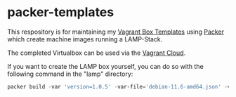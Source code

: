 # packer-templates

This respository is for maintaining my [Vagrant Box Templates](https://github.com/manhart/packer-templates) using [Packer](https://packer.io) which create machine images running a LAMP-Stack.

The completed Virtualbox can be used via the [Vagrant Cloud](https://app.vagrantup.com/manhart/boxes/lamp).

If you want to create the LAMP box yourself, you can do so with the following command in the "lamp" directory:

```PowerShell
packer build -var 'version=1.0.5' -var-file='debian-11.6-amd64.json' -var-file='private-vars.json' .\\lamp.json
```
